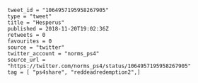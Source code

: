```
tweet_id = "1064957195958267905"
type = "tweet"
title = "Hesperus"
published = 2018-11-20T19:02:36Z
retweets = 0
favourites = 0
source = "twitter"
twitter_account = "norms_ps4"
source_url = "https://twitter.com/norms_ps4/status/1064957195958267905"
tag = [ "ps4share", "reddeadredemption2",]
```

<p class='image'><img src='https://mnf.m17s.net/2018/11/20/Dsd87EgWkAAI092.jpg' alt=''></p>


